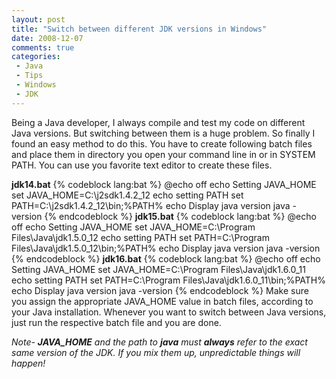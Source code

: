 ```yaml
---
layout: post
title: "Switch between different JDK versions in Windows"
date: 2008-12-07
comments: true
categories:
 - Java
 - Tips
 - Windows
 - JDK
---
```


Being a Java developer, I always compile and test my code on different Java versions. But switching between them is a huge problem. So finally I found an easy method to do this. You have to create following batch files and place them in directory you open your command line in or in SYSTEM PATH. You can use you favorite text editor to create these files.

**jdk14.bat**
{% codeblock lang:bat %}
@echo off
echo Setting JAVA_HOME
set JAVA_HOME=C:\j2sdk1.4.2_12
echo setting PATH
set PATH=C:\j2sdk1.4.2_12\bin;%PATH%
echo Display java version
java -version
{% endcodeblock %}
**jdk15.bat**
{% codeblock lang:bat %}
@echo off
echo Setting JAVA_HOME
set JAVA_HOME=C:\Program Files\Java\jdk1.5.0_12
echo setting PATH
set PATH=C:\Program Files\Java\jdk1.5.0_12\bin;%PATH%
echo Display java version
java -version
{% endcodeblock %}
**jdk16.bat**
{% codeblock lang:bat %}
@echo off
echo Setting JAVA_HOME
set JAVA_HOME=C:\Program Files\Java\jdk1.6.0_11
echo setting PATH
set PATH=C:\Program Files\Java\jdk1.6.0_11\bin;%PATH%
echo Display java version
java -version
{% endcodeblock %}
Make sure you assign the appropriate JAVA_HOME value in batch files, according to your Java installation. Whenever you want to switch between Java versions, just run the respective batch file and you are done.

_Note- **JAVA_HOME** and the path to **java** must **always** refer to the exact same version of the JDK. If you mix them up, unpredictable things will happen!_
